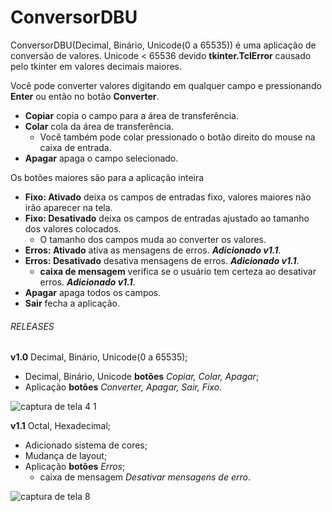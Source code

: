 # ConversorDBU
ConversorDBU(Decimal, Binário, Unicode(0 a 65535)) é uma aplicação de conversão de valores. Unicode &lt; 65536 devido **tkinter.TclError** causado pelo tkinter em valores decimais maiores.

Você pode converter valores digitando em qualquer campo e pressionando **Enter** ou então no botão **Converter**.
  - **Copiar** copia o campo para a área de transferência.
  - **Colar** cola da área de transferência.
    - Você também pode colar pressionado o botão direito do mouse na caixa de entrada.
  - **Apagar** apaga o campo selecionado.

Os botões maiores são para a aplicação inteira
  - **Fixo: Ativado** deixa os campos de entradas fixo, valores maiores não irão aparecer na tela.
  - **Fixo: Desativado** deixa os campos de entradas ajustado ao tamanho dos valores colocados.
    - O tamanho dos campos muda ao converter os valores.
  - **Erros: Ativado** ativa as mensagens de erros. ***Adicionado v1.1***.
  - **Erros: Desativado** desativa mensagens de erros. ***Adicionado v1.1***.
    - **caixa de mensagem** verifica se o usuário tem certeza ao desativar erros. ***Adicionado v1.1***.
  - **Apagar** apaga todos os campos.
  - **Sair** fecha a aplicação.
  
###### RELEASES 
**v1.0** Decimal, Binário, Unicode(0 a 65535);
 - Decimal, Binário, Unicode **botões** *Copiar, Colar, Apagar*;
 - Aplicação **botões** *Converter, Apagar, Sair, Fixo*.

![captura de tela 4 1](https://user-images.githubusercontent.com/32652300/50496209-99eb6a80-0a04-11e9-99f8-c367846c318a.png)

**v1.1** Octal, Hexadecimal;
  - Adicionado sistema de cores;
  - Mudança de layout;
  - Aplicação **botões** *Erros*;
    - caixa de mensagem *Desativar mensagens de erro*.
  
![captura de tela 8](https://user-images.githubusercontent.com/32652300/50541356-75190380-0b7a-11e9-95a2-afed498355a9.png)
